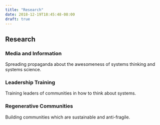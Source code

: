 ```yaml
---
title: "Research"
date: 2018-12-19T18:45:48-08:00
draft: true
---
```


## Research

### Media and Information

Spreading propaganda about the awesomeness of systems thinking and systems science.

### Leadership Training

Training leaders of communities in how to think about systems.

### Regenerative Communities

Building communities which are sustainable and anti-fragile.
